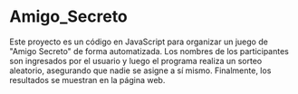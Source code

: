 # Amigo_Secreto
Este proyecto es un código en JavaScript para organizar un juego de "Amigo Secreto" de forma automatizada. Los nombres de los participantes son ingresados por el usuario y luego el programa realiza un sorteo aleatorio, asegurando que nadie se asigne a sí mismo. Finalmente, los resultados se muestran en la página web.  
